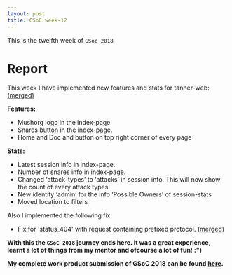 ```yaml
---
layout: post
title: GSoC week-12
---
```

This is the twelfth week of `GSoc 2018`

# Report
This week I have implemented new features and stats for tanner-web: [(merged)](https://github.com/mushorg/tanner/pull/271)

**Features:**
- Mushorg logo in the index-page.
- Snares button in the index-page.
- Home and Doc and button on top right corner of every page

**Stats:**
- Latest session ​info in index-page.
- Number of snares info in index-page.
- Changed ‘attack_types’ to ‘attacks’ in session info. This will now show the count of every attack types.
- New identity ‘admin’ for the info ‘Possible Owners’ of session-stats
- Moved location to filters

Also I implemented the following fix:
- Fix for 'status_404' with request containing prefixed protocol. [(merged)](https://github.com/mushorg/snare/pull/155)

**With this the `GSoC 2018` journey ends here. It was a great experience, learnt a lot of things from my mentor and ofcourse a lot of fun! :")**

**My complete work product submission of GSoC 2018 can be found [here](https://github.com/mushorg/tanner/wiki/GSoC-2018-Work-Product-Submission).** 
